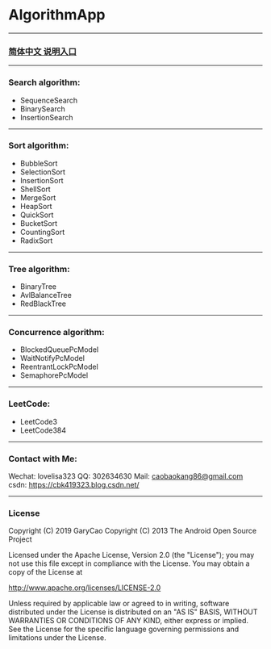 # AlgorithmApp

-------
### [简体中文 说明入口](https://github.com/caobaokang419/AlgorithmApp/blob/master/README_cn.md)

-------
### Search algorithm: 
- SequenceSearch
- BinarySearch
- InsertionSearch

-------
### Sort algorithm: 
- BubbleSort
- SelectionSort
- InsertionSort
- ShellSort
- MergeSort
- HeapSort
- QuickSort
- BucketSort
- CountingSort
- RadixSort

-------
### Tree algorithm: 
- BinaryTree
- AvlBalanceTree
- RedBlackTree

-------
### Concurrence algorithm: 
- BlockedQueuePcModel
- WaitNotifyPcModel
- ReentrantLockPcModel
- SemaphorePcModel

-------
### LeetCode: 
- LeetCode3
- LeetCode384

-------
### Contact with Me:
Wechat: lovelisa323 
QQ: 302634630
Mail: caobaokang86@gmail.com 
csdn: https://cbk419323.blog.csdn.net/

-------
### License
Copyright (C) 2019 GaryCao
Copyright (C) 2013 The Android Open Source Project

Licensed under the Apache License, Version 2.0 (the "License");
you may not use this file except in compliance with the License.
You may obtain a copy of the License at

   http://www.apache.org/licenses/LICENSE-2.0

Unless required by applicable law or agreed to in writing, software
distributed under the License is distributed on an "AS IS" BASIS,
WITHOUT WARRANTIES OR CONDITIONS OF ANY KIND, either express or implied.
See the License for the specific language governing permissions and
limitations under the License.

